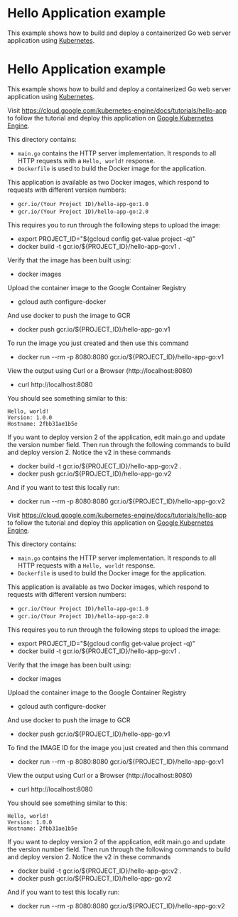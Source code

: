 # Hello Application example

This example shows how to build and deploy a containerized Go web server
application using [Kubernetes](https://kubernetes.io).
# Hello Application example

This example shows how to build and deploy a containerized Go web server
application using [Kubernetes](https://kubernetes.io).

Visit https://cloud.google.com/kubernetes-engine/docs/tutorials/hello-app
to follow the tutorial and deploy this application on [Google Kubernetes
Engine](https://cloud.google.com/kubernetes-engine).

This directory contains:

- `main.go` contains the HTTP server implementation. It responds to all HTTP
  requests with a  `Hello, world!` response.
- `Dockerfile` is used to build the Docker image for the application.

This application is available as two Docker images, which respond to requests
with different version numbers:

- `gcr.io/(Your Project ID)/hello-app-go:1.0`
- `gcr.io/(Your Project ID)/hello-app-go:2.0`

This requires you to run through the following steps to upload the image:

- export PROJECT_ID="$(gcloud config get-value project -q)"
- docker build -t gcr.io/${PROJECT_ID}/hello-app-go:v1 .

Verify that the image has been built using:

- docker images

Upload the container image to the Google Container Registry

- gcloud auth configure-docker

And use docker to push the image to GCR

- docker push gcr.io/${PROJECT_ID}/hello-app-go:v1

To run the image you just created and then use this command

- docker run --rm -p 8080:8080 gcr.io/${PROJECT_ID}/hello-app-go:v1

View the output using Curl or a Browser (http://localhost:8080)

- curl http://localhost:8080

You should see something similar to this:

    Hello, world!
    Version: 1.0.0
    Hostname: 2fbb31ae1b5e

If you want to deploy version 2 of the application, edit main.go and update the version number field. Then run through the following commands to build and deploy version 2. Notice the v2 in these commands

- docker build -t gcr.io/${PROJECT_ID}/hello-app-go:v2 .
- docker push gcr.io/${PROJECT_ID}/hello-app-go:v2

And if you want to test this locally run:

- docker run --rm -p 8080:8080 gcr.io/${PROJECT_ID}/hello-app-go:v2





Visit https://cloud.google.com/kubernetes-engine/docs/tutorials/hello-app
to follow the tutorial and deploy this application on [Google Kubernetes
Engine](https://cloud.google.com/kubernetes-engine).

This directory contains:

- `main.go` contains the HTTP server implementation. It responds to all HTTP
  requests with a  `Hello, world!` response.
- `Dockerfile` is used to build the Docker image for the application.

This application is available as two Docker images, which respond to requests
with different version numbers:

- `gcr.io/(Your Project ID)/hello-app-go:1.0`
- `gcr.io/(Your Project ID)/hello-app-go:2.0`

This requires you to run through the following steps to upload the image:

- export PROJECT_ID="$(gcloud config get-value project -q)"
- docker build -t gcr.io/${PROJECT_ID}/hello-app-go:v1 .

Verify that the image has been built using:

- docker images

Upload the container image to the Google Container Registry

- gcloud auth configure-docker

And use docker to push the image to GCR

- docker push gcr.io/${PROJECT_ID}/hello-app-go:v1

To find the IMAGE ID for the image you just created and then this command

- docker run --rm -p 8080:8080 gcr.io/${PROJECT_ID}/hello-app-go:v1

View the output using Curl or a Browser (http://localhost:8080)

- curl http://localhost:8080

You should see something similar to this:

    Hello, world!
    Version: 1.0.0
    Hostname: 2fbb31ae1b5e

If you want to deploy version 2 of the application, edit main.go and update the version number field. Then run through the following commands to build and deploy version 2. Notice the v2 in these commands

- docker build -t gcr.io/${PROJECT_ID}/hello-app-go:v2 .
- docker push gcr.io/${PROJECT_ID}/hello-app-go:v2

And if you want to test this locally run:

- docker run --rm -p 8080:8080 gcr.io/${PROJECT_ID}/hello-app-go:v2




